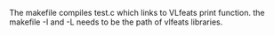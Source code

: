 The makefile compiles test.c which links to VLfeats print function.
the makefile -I and -L needs to be the path of vlfeats libraries.
